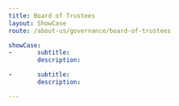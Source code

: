 ```yaml
---
title: Board of Trustees
layout: ShowCase
route: /about-us/governance/board-of-trustees

showCase:
-       subtitle:
        description:

-       subtitle:
        description:

---
```

